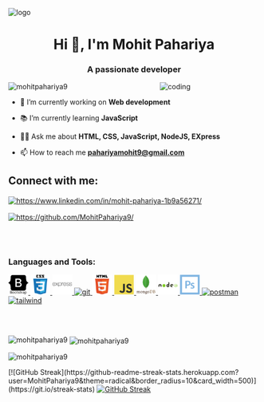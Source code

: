 ![logo](https://mir-s3-cdn-cf.behance.net/project_modules/1400_opt_1/79731568097599.5b50bca477735.jpg)
<h1 align="center">Hi 👋, I'm Mohit Pahariya</h1>
<h3 align="center">A passionate developer</h3>
<img align="right" alt="coding" width="200" src="https://media4.giphy.com/media/Ll22OhMLAlVDb8UQWe/giphy.gif">
<p align="left"> <img src="https://komarev.com/ghpvc/?username=mohitpahariya9&label=Profile%20views&color=0e75b6&style=flat" alt="mohitpahariya9" /> </p>

<!-- <p align="left"> <a href="https://github.com/ryo-ma/github-profile-trophy"><img src="https://github-profile-trophy.vercel.app/?username=mohitpahariya9" alt="mohitpahariya9" /></a> </p></br> -->

- 👀 I’m currently working on **Web development**

- 📚 I’m currently learning **JavaScript**

- 🤝🏽 Ask me about **HTML, CSS, JavaScript, NodeJS, EXpress**

- 📫 How to reach me **pahariyamohit9@gmail.com**

<h2 align="left">Connect with me:</h3>
<p align="left">
<a href="https://www.linkedin.com/in/mohit-pahariya-1b9a56271/" target="blank"><img align="center" src="https://raw.githubusercontent.com/rahuldkjain/github-profile-readme-generator/master/src/images/icons/Social/linked-in-alt.svg" alt="https://www.linkedin.com/in/mohit-pahariya-1b9a56271/" height="30" width="40" /></a>
</p>
<p align="left">
<a href="https://github.com/MohitPahariya9/" target="blank"><img align="center" src="https://www.vectorlogo.zone/logos/git-scm/git-scm-icon.svg" alt="https://github.com/MohitPahariya9/" height="30" width="40" /></a>
</p></br></br>

<h3 align="left">Languages and Tools:</h3>
<p align="left"> 
<a href="https://getbootstrap.com" target="_blank" rel="noreferrer"> <img src="https://raw.githubusercontent.com/devicons/devicon/master/icons/bootstrap/bootstrap-plain-wordmark.svg" alt="bootstrap" width="40" height="40"/> </a> 
<a href="https://www.w3schools.com/css/" target="_blank" rel="noreferrer"> <img src="https://raw.githubusercontent.com/devicons/devicon/master/icons/css3/css3-original-wordmark.svg" alt="css3" width="40" height="40"/> </a> 
<a href="https://expressjs.com" target="_blank" rel="noreferrer"> <img src="https://raw.githubusercontent.com/devicons/devicon/master/icons/express/express-original-wordmark.svg" alt="express" width="40" height="40"/> </a> 
<!-- <a href="https://flask.palletsprojects.com/" target="_blank" rel="noreferrer"> <img src="https://www.vectorlogo.zone/logos/pocoo_flask/pocoo_flask-icon.svg" alt="flask" width="40" height="40"/> </a>  -->
<a href="https://git-scm.com/" target="_blank" rel="noreferrer"> <img src="https://www.vectorlogo.zone/logos/git-scm/git-scm-icon.svg" alt="git" width="40" height="40"/> </a> 
<a href="https://www.w3.org/html/" target="_blank" rel="noreferrer"> <img src="https://raw.githubusercontent.com/devicons/devicon/master/icons/html5/html5-original-wordmark.svg" alt="html5" width="40" height="40"/> </a> 
<a href="https://developer.mozilla.org/en-US/docs/Web/JavaScript" target="_blank" rel="noreferrer"> <img src="https://raw.githubusercontent.com/devicons/devicon/master/icons/javascript/javascript-original.svg" alt="javascript" width="40" height="40"/> </a> 
<a href="https://www.mongodb.com/" target="_blank" rel="noreferrer"> <img src="https://raw.githubusercontent.com/devicons/devicon/master/icons/mongodb/mongodb-original-wordmark.svg" alt="mongodb" width="40" height="40"/> </a> 
<!-- <a href="https://www.mysql.com/" target="_blank" rel="noreferrer"> <img src="https://raw.githubusercontent.com/devicons/devicon/master/icons/mysql/mysql-original-wordmark.svg" alt="mysql" width="40" height="40"/> </a>  -->
<a href="https://nodejs.org" target="_blank" rel="noreferrer"> <img src="https://raw.githubusercontent.com/devicons/devicon/master/icons/nodejs/nodejs-original-wordmark.svg" alt="nodejs" width="40" height="40"/> </a> 
<a href="https://www.photoshop.com/en" target="_blank" rel="noreferrer"> <img src="https://raw.githubusercontent.com/devicons/devicon/master/icons/photoshop/photoshop-line.svg" alt="photoshop" width="40" height="40"/> </a> 
<!-- <a href="https://www.php.net" target="_blank" rel="noreferrer"> <img src="https://raw.githubusercontent.com/devicons/devicon/master/icons/php/php-original.svg" alt="php" width="40" height="40"/> </a>  -->
<a href="https://postman.com" target="_blank" rel="noreferrer"> <img src="https://www.vectorlogo.zone/logos/getpostman/getpostman-icon.svg" alt="postman" width="40" height="40"/> </a> 
<!-- <a href="https://reactjs.org/" target="_blank" rel="noreferrer"> <img src="https://raw.githubusercontent.com/devicons/devicon/master/icons/react/react-original-wordmark.svg" alt="react" width="40" height="40"/> </a>  -->
<a href="https://tailwindcss.com/" target="_blank" rel="noreferrer"> <img src="https://www.vectorlogo.zone/logos/tailwindcss/tailwindcss-icon.svg" alt="tailwind" width="40" height="40"/> </a> </p></br></br>

<p><img align="left" src="https://github-readme-stats.vercel.app/api/top-langs?username=mohitpahariya9&show_icons=true&locale=en&layout=compact" alt="mohitpahariya9" /></p>

<p>&nbsp;<img align="center" src="https://github-readme-stats.vercel.app/api?username=mohitpahariya9&show_icons=true&locale=en" alt="mohitpahariya9" /></p>

<p><img align="center" src="https://github-readme-streak-stats.herokuapp.com/?user=MohitPahariya9&" alt="mohitpahariya9" /></p>
[![GitHub Streak](https://github-readme-streak-stats.herokuapp.com?user=MohitPahariya9&theme=radical&border_radius=10&card_width=500)](https://git.io/streak-stats)
<a href="https://git.io/streak-stats"><img src="https://github-readme-streak-stats.herokuapp.com?user=MohitPahariya9" alt="GitHub Streak" /></a>
